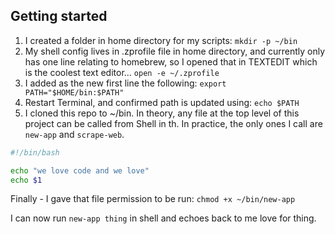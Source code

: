 ## Getting started

1. I created a folder in home directory for my scripts:
   `mkdir -p ~/bin`
1. My shell config lives in .zprofile file in home directory, and currently only has one line relating to homebrew, so I opened that in TEXTEDIT which is the coolest text editor...
   `open -e ~/.zprofile`
1. I added as the new first line the following:
   `export PATH="$HOME/bin:$PATH"`
1. Restart Terminal, and confirmed path is updated using:
   `echo $PATH`
1. I cloned this repo to ~/bin. In theory, any file at the top level of this project can be called from Shell in th. In practice, the only ones I call are `new-app` and `scrape-web`.

```bash
#!/bin/bash

echo "we love code and we love"
echo $1
```

Finally - I gave that file permission to be run:
`chmod +x ~/bin/new-app`

I can now run `new-app thing` in shell and echoes back to me love for thing.
